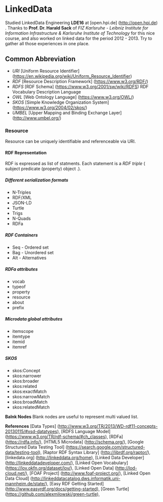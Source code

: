 # LinkedData
Studied LinkedData Engineering __LDE16__ at [open.hpi.de] (http://open.hpi.de) . Thanks to __Prof. Dr. Harald Sack__ of _FIZ Karlsruhe - Leibniz Institute for Information Infrastructure & Karlsruhe Institute of Technology_ for this nice course,  and also worked on linked data for the period 2012 - 2013. Try to gather all those experiences in one place.

## Common Abbreviation
* _URI_ [Uniform Resource Identifier] (https://en.wikipedia.org/wiki/Uniform_Resource_Identifier)
* _RDF_ [Resource Description Framework] (https://www.w3.org/RDF/) 
* _RDFS_ [RDF Schema] (https://www.w3.org/2001/sw/wiki/RDFS) RDF Vocabulary Description Language
* _OWL_ [Web Ontology Language] (https://www.w3.org/OWL/)
* _SKOS_ [Simple Knowledge Organization System] (https://www.w3.org/2004/02/skos/)
* _UMBEL_ [Upper Mapping and Binding Exchange Layer] (http://www.umbel.org/)

### Resource
Resource can be uniquely identifiable and referenceable via URI.

#### RDF Representation
RDF is expressed as list of statments. Each statement is a _RDF triple_ ( subject predicate (property) object .).

##### Different serialization formats
* N-Triples
* RDF/XML
* JSON-LD
* Turtle
* Trigs
* N-Quads
* RDFa

##### RDF Containers
* Seq - Ordered set
* Bag - Unordered set
* Alt - Alternatives

##### RDFa attributes
* vocab
* typeof
* property
* resource
* about
* prefix

##### Microdata global attributes
* itemscope
* itemtype
* itemid
* itemref

##### SKOS
* skos:Concept
* skos:narrower
* skos:broader
* skos:related
* skos:exactMatch
* skos:narrowMatch
* skos:broadMatch
* skos:relatedMatch


__Balnk Nodes__
Blank nodes are useful to represent multi valued list.

__References__
[Data Types] (http://www.w3.org/TR/2013/WD-rdf11-concepts-20130115/#xsd-datatypes),
[RDFS Language Model] (https://www.w3.org/TR/rdf-schema/#ch_classes),
[RDFa] (https://rdfa.info/),
[HTML5 Microdata] (http://schema.org/),
[Google Structured Data Testing Tool] (https://search.google.com/structured-data/testing-tool), 
[Raptor RDF Syntax Library] (http://librdf.org/raptor/),
[linkedata.org] (http://linkeddata.org/home),
[Linked Data Developer] (http://linkeddatadeveloper.com/),
[Linked Open Vocabulary] (https://lov.okfn.org/dataset/lov/),
[Linked Open Data] (http://lod-cloud.net/),
[FOAF Project] (http://www.foaf-project.org/),
[Linked Open Data Cloud] (http://linkeddatacatalog.dws.informatik.uni-mannheim.de/state/),
[Easy RDF Getting Started] (http://www.easyrdf.org/docs/getting-started),
[Green Turtle] (https://github.com/alexmilowski/green-turtle),

